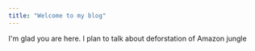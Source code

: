 ```yaml
---
title: "Welcome to my blog"
---
```


I'm glad you are here. I plan to talk about deforstation of Amazon jungle

